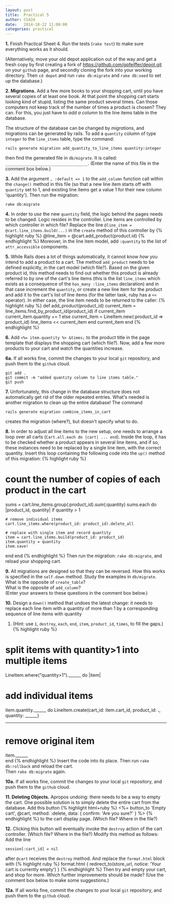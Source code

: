 ```yaml
---
layout: post
title:  Practical 5
author: CS424
date:   2014-10-22 11:00:00
categories: practical
---
```


**1.**
Finish Practical Sheet 4.    Run the tests (`rake test`) to make
sure everything works as it should.

(Alternatively, 
move your old depot application out of the way
and get a fresh copy 
by first creating a fork of <https://github.com/gpfeiffer/depot.git>
on your `github` page, and secondly cloning the fork into your
working directory.
Then `cd depot` and run `rake db:migrate` and `rake db:seed` to set up the database.)

**2. Migrations.** Add a few more books to your shopping cart, until
you have several copies of at least one book.  At that point the
shopping cart starts looking kind of stupid, listing the same product
several times.  Can those computers not keep track of the number of
times a product is chosen?  They can.  For this, you just have to _add
a column_ to the line items table in the database.

The structure of the database can be changed by
_migrations_, and migrations can be generated by rails.  To add a
`quantity` column of type `integer` to the `line_items` table, type
the command:

    rails generate migration add_quantity_to_line_items quantity:integer

then find the generated file in `db/migrate`. It is called: `____________________________________`.  (Enter the name of this file in the comment box below.)

**3.** Add the argument `, :default => 1` to the
`add_column` function call within the `change()` method in this file (so that a new line item
starts off with `quantity` set to 1, and existing line items get a value 1
for their new column 'quantity').  Then run the migration:

    rake db:migrate

**4.** In order to _use_ the new `quantity` field, the 
logic behind the pages needs to be changed.  Logic resides in the controller.
Line items are controlled by which controller in which file?
  Replace the line
`@line_item = @cart.line_items.build(...)` 
in the `create` method of this controller
by
{% highlight ruby %}
@line_item = @cart.add_product(product.id)
{% endhighlight %}
Moreover, in the line item model, add `:quantity` to the list
of `attr_accessible` components.


**5.** While Rails does a lot of things automatically, it cannot know
_how_  you intend to add a product to a cart.  The method `add_product` needs to be defined explicitly, in the cart model (which file?).
Based on the given product id, this method needs to find out
whether this product is already referred to by one of the cart's line items
(this is the list `line_items` which exists as a consequence of the
`has_many :line_items` declaration) and in that case increment the `quantity`, or create a new line item for the product and add it to the cart's list of line items (for the latter task, ruby has a `<<` operator).  In either
case, the line item needs to be returned to the caller:
{% highlight ruby %}
def add_product(product_id)
  current_item = line_items.find_by_product_id(product_id)
  if current_item
    current_item.quantity += 1
  else
    current_item = LineItem.new(:product_id => product_id)
    line_items << current_item
  end
  current_item
end
{% endhighlight %}

**6.** Add `<%= item.quantity %> &times;` to the product
title in the page template that displays the shopping cart (which
file?).  Now, add a few more products to your cart and watch the
quantities increase.

**6a.** If all works fine, commit the changes to your local `git`
repository, and push them to the `github` cloud.

    git add .
    git commit -m "added quantity column to line items table."
    git push


**7.** Unfortunately, this change in the database structure does not
automatically get rid of the older repeated entries. What's needed is
another migration to clean up the entire database!  The command

    rails generate migration combine_items_in_cart

creates the migration (where?), but doesn't specify what to do.

**8.** In order to adjust all line items to the new setup, one
needs to arrange a loop over all carts (`Cart.all.each do |cart|
... end`).  Inside the loop, it has to be checked whether a
product appears in several line items, and if so, these instances need
to be replaced by a single line item, with the correct quantity.
Insert this loop containing the following code into the `up()`
method of this migration:
{% highlight ruby %}
# count the number of copies of each product in the cart
sums = cart.line_items.group(:product_id).sum(:quantity)
sums.each do |product_id, quantity|
  if quantity > 1

    # remove individual items
    cart.line_items.where(product_id: product_id).delete_all

    # replace with single item and record quantity
    item = cart.line_items.build(product_id: product_id)
    item.quantity = quantity
    item.save!
  end
end
{% endhighlight %}
Then run the migration: `rake db:migrate`, and reload your shopping cart.

**9.** All migrations 
are designed so that they can be reversed.  How this works is specified in the
`self.down` method.  Study the examples in `db/migrate`.  
What is the opposite of `create_table`?  
What is the opposite of `add_column`?  
(Enter your answers to these questions in the comment box below.)

**10.**  Design  a  `down()`  method that  undoes  the
 latest change: it needs to replace  each line item with a quantity of
 more than 1  by a corresponding sequence of  line items with quantity
 1. (Hint: use 
`1`, 
`destroy`, 
`each`, 
`end`, 
`item`, 
`product_id`,
`times`, 
to fill the gaps.)
{% highlight ruby %}
# split items with quantity>1 into multiple items
LineItem.where("quantity>1").______ do |item|

  # add individual items
  item.quantity.______ do 
    LineItem.create(cart_id: item.cart_id,
      product_id: ______.______, quantity: ______)
  ______

  # remove original item
  item.______      
end
{% endhighlight %}
Insert the code into its place.  Then run `rake db:rollback` and reload the cart.  
Then `rake db:migrate` again.

**10a.** If all works fine, commit the changes to your local `git`
repository, and push them to the `github` cloud.

**11. Deleting Objects.** Apropos undoing: there needs to be a way
to empty the cart. One possible solution is to simply delete the entire cart
from the database. Add this button
{% highlight html+ruby %}
<%= button_to 'Empty cart', @cart, method: :delete,
      data: { confirm: 'Are you sure?' } %>
{% endhighlight %}
to the cart display page. (Which file? Where in the file?)

**12.** Clicking this button will eventually invoke the
`destroy` action of the cart controller.  (Which file? Where in the file?)  Modify this method as follows:
Add the line

    session[:cart_id] = nil

after `@cart` receives the `destroy` method.  And replace the
`format.html` block with
{% highlight ruby %}
format.html { redirect_to(store_url, notice: 'Your cart is currently empty') }
{% endhighlight %}
Then try and empty your cart, and shop for more.  Which further improvements should be made?  (Use the comment box below to make some suggestions.)

**12a.** If all works fine, commit the changes to your local `git`
repository, and push them to the `github` cloud.

